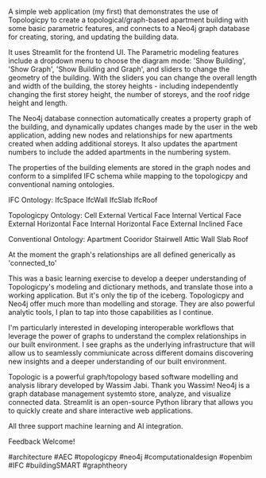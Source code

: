 A simple web application (my first) that demonstrates the use of Topologicpy to create a topological/graph-based apartment building with some basic parametric features, and connects to a Neo4j graph database for creating, storing, and updating the building data.

It uses Streamlit for the frontend UI.  The Parametric modeling features include a dropdown menu to choose the diagram mode: 'Show Building', 'Show Graph', 'Show Building and Graph', and sliders to change the geometry of the building. With the sliders you can change the overall length and width of the building, the storey heights - including independently changing the first storey height, the number of storeys, and the roof ridge height and length.

The Neo4j database connection automatically creates a property graph of the building, and dynamically updates changes made by the user in the web application, adding new nodes and relationships for new apartments created when adding additional storeys. It also updates the apartment numbers to include the added apartments in the numbering system.

The properties of the building elements are stored in the graph nodes and conform to a simplifed IFC schema while mapping to the topologicpy and conventional naming ontologies.

IFC Ontology:
IfcSpace
IfcWall
IfcSlab 
IfcRoof

Topologicpy Ontology:
Cell
External Vertical Face
Internal Vertical Face
External Horizontal Face
Internal Horizontal Face
External Inclined Face

Conventional Ontology:
Apartment
Cooridor
Stairwell
Attic
Wall
Slab
Roof

At the moment the graph's relationships are all defined generically as 'connected_to'

This was a basic learning exercise to develop a deeper understanding of Topologicpy's modeling and dictionary methods, and translate those into a working application. But it's only the tip of the iceberg. Topologicpy and Neo4j offer much more than modelling and storage. They are also powerful analytic tools, I plan to tap into those capabilities as I continue.  

I'm particularly interested in developing interoperable workflows that leverage the power of graphs to understand the complex relationships in our built environment. I see graphs as the underlying infrastructure that will allow us to seamlessly commiunicate across different domains discovering new insights and a deeper understanding of our built environment.


Topologic is a powerful graph/topology based software modelling and analysis library developed by Wassim Jabi. Thank you Wassim!
Neo4j is a graph database management systemto store, analyze, and visualize connected data.
Streamlit is an open-source Python library that allows you to quickly create and share interactive web applications.

All three support machine learning and AI integration.

Feedback Welcome!
 

#architecture #AEC #topologicpy #neo4j #computationaldesign #openbim  #IFC #buildingSMART #graphtheory





	
	



	
